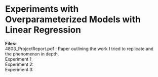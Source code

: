 # Experiments with Overparameterized Models with Linear Regression


 <strong> Files:  </strong> 
 <br> 
4803_ProjectReport.pdf : Paper outlining the work I tried to replicate and the phenomenon in depth. 
 <br> 
Experiment 1: 
 <br> 
Experiment 2: 
 <br> 
Experiment 3: 
 <br> 


